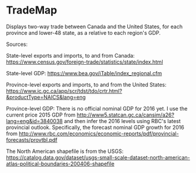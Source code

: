# TradeMap
Displays two-way trade between Canada and the United States, for each province and lower-48 state, as a relative to each region's GDP.

Sources:

State-level exports and imports, to and from Canada: https://www.census.gov/foreign-trade/statistics/state/index.html

State-level GDP: https://www.bea.gov/iTable/index_regional.cfm

Province-level exports and imports, to and from the United States: https://www.ic.gc.ca/app/scr/tdst/tdo/crtr.html?&productType=NAICS&lang=eng

Province-level GDP: There is no official nominal GDP for 2016 yet. I use the current price 2015 GDP from http://www5.statcan.gc.ca/cansim/a26?lang=eng&id=3840038 and then infer the 2016 levels using RBC's latest provincial outlook. Specifically, the forecast nominal GDP growth for 2016 from http://www.rbc.com/economics/economic-reports/pdf/provincial-forecasts/provtbl.pdf 

The North American shapefile is from the USGS: https://catalog.data.gov/dataset/usgs-small-scale-dataset-north-american-atlas-political-boundaries-200406-shapefile 
